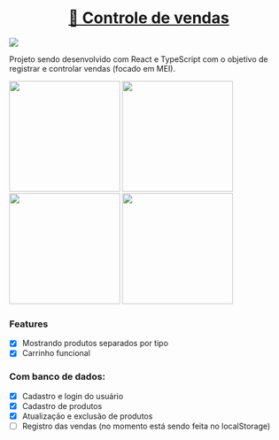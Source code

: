 <h1 align="center">
    <a href="https://controle-vendas.vercel.app/" target="_blank">🔗 Controle de vendas</a>
</h1>
<img src="https://img.shields.io/static/v1?label=&message=Em desenvolvimento&color=579853&style=for-the-badge&logo="/>

Projeto sendo desenvolvido com React e TypeScript com o objetivo de registrar e controlar vendas (focado em MEI).

<div>
<img height="200px" src="https://user-images.githubusercontent.com/86917178/198169395-400ea43a-9c13-42ee-b580-caeddbad9543.png" />
<img height="200px" src="https://user-images.githubusercontent.com/86917178/198169752-6943a79e-16cd-4a69-a38b-cc735d339cc9.png" />
<img height="200px" src="https://user-images.githubusercontent.com/86917178/198169858-73a79850-b540-4896-94a5-694c96c74f89.png" />
<img height="200px" src="https://user-images.githubusercontent.com/86917178/198169952-63f696ce-6c19-46cf-9f08-aae9a461aee7.png" />
</div>



### Features

- [x] Mostrando produtos separados por tipo
- [x] Carrinho funcional

### Com banco de dados:
- [x] Cadastro e login do usuário
- [x] Cadastro de produtos
- [x] Atualização e exclusão de produtos
- [ ] Registro das vendas (no momento está sendo feita no localStorage)
